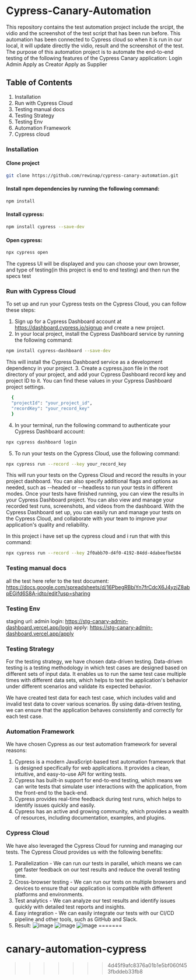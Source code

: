 # Cypress-Canary-Automation
This repository contains the test automation project include the srcipt, the vidio and the screenshot of the test script that has been run before. This automation has been connected to Cypress cloud so when it is run in our local, it will update directly the vidio, result and the screenshot of the test. The purpose of this automation project is to automate the end-to-end testing of the following features of the Cypress Canary application:
Login Admin
Apply as Creator
Apply as Supplier

## Table of Contents
1. Installation
2. Run with Cypress Cloud
3. Testing manual docs
4. Testing Strategy
5. Testing Env
6. Automation Framework
7. Cypress cloud


### Installation
#### Clone project

```sh
git clone https://github.com/rewinap/cypress-canary-automation.git
```

#### Install npm dependencies by running the following command:

```sh
npm install
```

#### Install cypress:

```sh
npm install cypress --save-dev
```

#### Open cypress:

```sh
npx cypress open
```
 
The cypress UI will be displayed and you can choose your own browser, and type of testing(in this project is end to end testing) and then run the specs test

### Run with Cypress Cloud
To set up and run your Cypress tests on the Cypress Cloud, you can follow these steps:

1. Sign up for a Cypress Dashboard account at https://dashboard.cypress.io/signup and create a new project.
2. In your local project, install the Cypress Dashboard service by running the following command:
```sh
npm install cypress-dashboard --save-dev
```
This will install the Cypress Dashboard service as a development dependency in your project.
3. Create a cypress.json file in the root directory of your project, and add your Cypress Dashboard record key and project ID to it. You can find these values in your Cypress Dashboard project settings.
```sh
  { 
  "projectId": "your_project_id",
  "recordKey": "your_record_key"
  }
```

4. In your terminal, run the following command to authenticate your Cypress Dashboard account:
```sh
npx cypress dashboard login
```

5. To run your tests on the Cypress Cloud, use the following command:
```sh
npx cypress run --record --key your_record_key
```

This will run your tests on the Cypress Cloud and record the results in your project dashboard. You can also specify additional flags and options as needed, such as --headed or --headless to run your tests in different modes.
Once your tests have finished running, you can view the results in your Cypress Dashboard project. You can also view and manage your recorded test runs, screenshots, and videos from the dashboard.
With the Cypress Dashboard set up, you can easily run and manage your tests on the Cypress Cloud, and collaborate with your team to improve your application's quality and reliability.

In this project i have set up the cypress cloud and i run that with this command:
```sh 
npx cypress run --record --key 2f0abb70-d4f0-4192-84dd-4dabeefbe584
```

### Testing manual docs
all the test here refer to the test document:
https://docs.google.com/spreadsheets/d/16PbegRBbiYn7frCdcX6J4yzjZ8abpEGifd6S8A-idto/edit?usp=sharing

### Testing Env
staging url:
admin login: https://stg-canary-admin-dashboard.vercel.app/login
apply: https://stg-canary-admin-dashboard.vercel.app/apply

### Testing Strategy
For the testing strategy, we have chosen data-driven testing. Data-driven testing is a testing methodology in which test cases are designed based on different sets of input data. It enables us to run the same test case multiple times with different data sets, which helps to test the application's behavior under different scenarios and validate its expected behavior.

We have created test data for each test case, which includes valid and invalid test data to cover various scenarios. By using data-driven testing, we can ensure that the application behaves consistently and correctly for each test case.

### Automation Framework
We have chosen Cypress as our test automation framework for several reasons:
1. Cypress is a modern JavaScript-based test automation framework that is designed specifically for web applications. It provides a clean, intuitive, and easy-to-use API for writing tests.
2. Cypress has built-in support for end-to-end testing, which means we can write tests that simulate user interactions with the application, from the front-end to the back-end.
3. Cypress provides real-time feedback during test runs, which helps to identify issues quickly and easily.
4. Cypress has an active and growing community, which provides a wealth of resources, including documentation, examples, and plugins.

### Cypress Cloud
We have also leveraged the Cypress Cloud for running and managing our tests. The Cypress Cloud provides us with the following benefits:
1. Parallelization - We can run our tests in parallel, which means we can get faster feedback on our test results and reduce the overall testing time.
2. Cross-browser testing - We can run our tests on multiple browsers and devices to ensure that our application is compatible with different platforms and environments.
3. Test analytics - We can analyze our test results and identify issues quickly with detailed test reports and insights.
4. Easy integration - We can easily integrate our tests with our CI/CD pipeline and other tools, such as GitHub and Slack.
5. Result:
![image](https://github.com/rewinap/cypress-canary-automation/assets/70361569/c407a48f-8d5a-42d1-b986-71893d390250)
![image](https://github.com/rewinap/cypress-canary-automation/assets/70361569/4a766881-520b-41ef-b6a6-d935c22762bf)
![image](https://github.com/rewinap/cypress-canary-automation/assets/70361569/21368843-07ab-4aa3-9f9d-bd3959749140)
=======
# canary-automation-cypress
>>>>>>> 4d45f9afc8376a01b1e5bf060f453fbddeb33fb8
